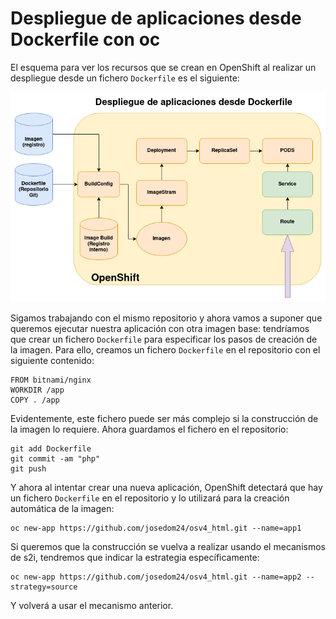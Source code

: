 # Despliegue de aplicaciones desde Dockerfile con oc

El esquema para ver los recursos que se crean en OpenShift al realizar un despliegue desde un fichero `Dockerfile` es el siguiente:

![dockerfile](img/dockerfile.png)

Sigamos trabajando con el mismo repositorio y ahora vamos a suponer que queremos ejecutar nuestra aplicación con otra imagen base: tendríamos que crear un fichero `Dockerfile` para especificar los pasos de creación de la imagen. Para ello, creamos un fichero `Dockerfile` en el repositorio con el siguiente contenido:

    FROM bitnami/nginx
    WORKDIR /app
    COPY . /app

Evidentemente, este fichero puede ser más complejo si la construcción de la imagen lo requiere. Ahora guardamos el fichero en el repositorio:

    git add Dockerfile
    git commit -am "php"
    git push

Y ahora al intentar crear una nueva aplicación, OpenShift detectará que hay un fichero `Dockerfile` en el repositorio y lo utilizará para la creación automática de la imagen:

    oc new-app https://github.com/josedom24/osv4_html.git --name=app1

Si queremos que la construcción se vuelva a realizar usando el mecanismos de s2i, tendremos que indicar la estrategia específicamente:

    oc new-app https://github.com/josedom24/osv4_html.git --name=app2 --strategy=source

Y volverá a usar el mecanismo anterior.




